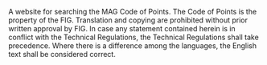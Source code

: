 A website for searching the MAG Code of Points. 
The Code of Points is the property of the FIG. Translation and copying are prohibited without prior written approval by FIG. In case any statement contained herein is in conflict with the Technical Regulations, the Technical Regulations shall take precedence. Where there is a difference among the languages, the English text shall be considered correct.
